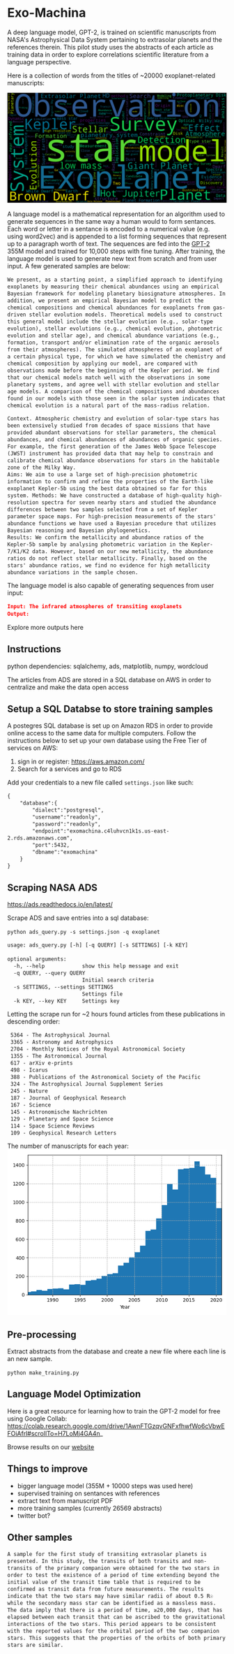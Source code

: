 # Exo-Machina
A deep language model, GPT-2, is trained on scientific manuscripts from NASA's Astrophysical Data System pertaining to extrasolar planets and the references therein. This pilot study uses the abstracts of each article as training data in order to explore correlations scientific literature from a language perspective. 

Here is a collection of words from the titles of ~20000 exoplanet-related manuscripts:

![](Figures/exoplanet_wordcloud.png)


A language model is a mathematical representation for an algorithm used to generate sequences in the same way a human would to form sentances. Each word or letter in a sentance is encoded to a numerical value (e.g. using word2vec) and is appended to a list forming sequences that represent up to a paragraph worth of text. The sequences are fed into the [GPT-2](https://openai.com/blog/better-language-models/) 355M model and trained for 10,000 steps with fine tuning. After training, the language model is used to generate new text from scratch and from user input. A few generated samples are below: 

```
We present, as a starting point, a simplified approach to identifying exoplanets by measuring their chemical abundances using an empirical Bayesian framework for modeling planetary biosignature atmospheres. In addition, we present an empirical Bayesian model to predict the chemical compositions and chemical abundances for exoplanets from gas-driven stellar evolution models. Theoretical models used to construct this general model include the stellar evolution (e.g., solar-type evolution), stellar evolutions (e.g., chemical evolution, photometric evolution and stellar age), and chemical abundance variations (e.g., formation, transport and/or elimination rate of the organic aerosols from their atmospheres). The simulated atmospheres of an exoplanet of a certain physical type, for which we have simulated the chemistry and chemical composition by applying our model, are compared with observations made before the beginning of the Kepler period. We find that our chemical models match well with the observations in some planetary systems, and agree well with stellar evolution and stellar age models. A comparison of the chemical compositions and abundances found in our models with those seen in the solar system indicates that chemical evolution is a natural part of the mass-radius relation.
```

```
Context. Atmospheric chemistry and evolution of solar-type stars has been extensively studied from decades of space missions that have provided abundant observations for stellar parameters, the chemical abundances, and chemical abundances of abundances of organic species. For example, the first generation of the James Webb Space Telescope (JWST) instrument has provided data that may help to constrain and calibrate chemical abundance observations for stars in the habitable zone of the Milky Way. 
Aims: We aim to use a large set of high-precision photometric information to confirm and refine the properties of the Earth-like exoplanet Kepler-5b using the best data obtained so far for this system. Methods: We have constructed a database of high-quality high-resolution spectra for seven nearby stars and studied the abundance differences between two samples selected from a set of Kepler parameter space maps. For high-precision measurements of the stars' abundance functions we have used a Bayesian procedure that utilizes Bayesian reasoning and Bayesian phylogenetics. 
Results: We confirm the metallicity and abundance ratios of the Kepler-5b sample by analysing photometric variation in the Kepler-7/K1/K2 data. However, based on our new metallicity, the abundance ratios do not reflect stellar metallicity. Finally, based on the stars' abundance ratios, we find no evidence for high metallicity abundance variations in the sample chosen.
```

The language model is also capable of generating sequences from user input: 
```json
Input: The infrared atmospheres of transiting exoplanets
Output:
```

Explore more outputs here

## Instructions

python dependencies: sqlalchemy, ads, matplotlib, numpy, wordcloud

The articles from ADS are stored in a SQL database on AWS in order to centralize and make the data open access

## Setup a SQL Databse to store training samples
A postegres SQL database is set up on Amazon RDS in order to provide online access to the same data for multiple computers. Follow the instructions below to set up your own database using the Free Tier of services on AWS: 

1. sign in or register: https://aws.amazon.com/
2. Search for a services and go to RDS 

Add your credentials to a new file called `settings.json` like such:
```
{
    "database":{
        "dialect":"postgresql",
        "username":"readonly",
        "password":"readonly",
        "endpoint":"exomachina.c4luhvcn1k1s.us-east-2.rds.amazonaws.com",
        "port":5432,
        "dbname":"exomachina"
    }
}
```

## Scraping NASA ADS

https://ads.readthedocs.io/en/latest/

Scrape ADS and save entries into a sql database: 

`python ads_query.py -s settings.json -q exoplanet`

```
usage: ads_query.py [-h] [-q QUERY] [-s SETTINGS] [-k KEY]

optional arguments:
  -h, --help            show this help message and exit
  -q QUERY, --query QUERY
                        Initial search criteria
  -s SETTINGS, --settings SETTINGS
                        Settings file
  -k KEY, --key KEY     Settings key
```

Letting the scrape run for ~2 hours found articles from these publications in descending order:
```
 5364 - The Astrophysical Journal
 3365 - Astronomy and Astrophysics
 2704 - Monthly Notices of the Royal Astronomical Society
 1355 - The Astronomical Journal
 617 - arXiv e-prints
 498 - Icarus
 388 - Publications of the Astronomical Society of the Pacific
 324 - The Astrophysical Journal Supplement Series
 245 - Nature
 187 - Journal of Geophysical Research
 167 - Science
 145 - Astronomische Nachrichten
 129 - Planetary and Space Science
 114 - Space Science Reviews
 109 - Geophysical Research Letters
```

The number of manuscripts for each year: 
![](Figures/exoplanet_histogram.png)

## Pre-processing
Extract abstracts from the database and create a new file where each line is an new sample. 

`python make_training.py`

## Language Model Optimization

Here is a great resource for learning how to train the GPT-2 model for free using Google Collab: 
https://colab.research.google.com/drive/1AwnFTGzqvGNFxfhwfWo6cVbwEFOiAfrl#scrollTo=H7LoMj4GA4n_

Browse results on our [website]()


## Things to improve
- bigger language model (355M + 10000 steps was used here)
- supervised training on sentances with references
- extract text from manuscript PDF
- more training samples (currently 26569 abstracts)
- twitter bot?

## Other samples

```
A sample for the first study of transiting extrasolar planets is presented. In this study, the transits of both transits and non-transits of the primary companion were obtained for the two stars in order to test the existence of a period of time extending beyond the initial value of the transit time table that is required to be confirmed as transit data from future measurements. The results indicate that the two stars may have similar radii of about 0.5 R☉ while the secondary mass star can be identified as a massless mass. The data imply that there is a period of time, ≳20,000 days, that has elapsed between each transit that can be ascribed to the gravitational interactions of the two stars. This period appears to be consistent with the reported values for the orbital period of the two companion stars. This suggests that the properties of the orbits of both primary stars are similar.
```